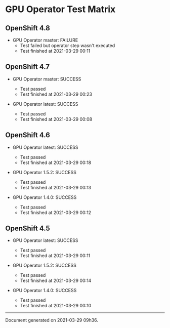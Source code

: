 
GPU Operator Test Matrix
========================

OpenShift 4.8
-------------

* GPU Operator master: FAILURE
  - Test failed but operator step wasn't executed
  - Test finished at 2021-03-29 00:11

OpenShift 4.7
-------------

* GPU Operator master: SUCCESS
  - Test passed
  - Test finished at 2021-03-29 00:23

* GPU Operator latest: SUCCESS
  - Test passed
  - Test finished at 2021-03-29 00:08

OpenShift 4.6
-------------

* GPU Operator latest: SUCCESS
  - Test passed
  - Test finished at 2021-03-29 00:18

* GPU Operator 1.5.2: SUCCESS
  - Test passed
  - Test finished at 2021-03-29 00:13

* GPU Operator 1.4.0: SUCCESS
  - Test passed
  - Test finished at 2021-03-29 00:12

OpenShift 4.5
-------------

* GPU Operator latest: SUCCESS
  - Test passed
  - Test finished at 2021-03-29 00:11

* GPU Operator 1.5.2: SUCCESS
  - Test passed
  - Test finished at 2021-03-29 00:14

* GPU Operator 1.4.0: SUCCESS
  - Test passed
  - Test finished at 2021-03-29 00:10


---
Document generated on 2021-03-29 09h36.
